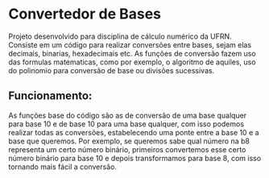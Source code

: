 # Convertedor de Bases
Projeto desenvolvido para disciplina de cálculo numérico da UFRN. Consiste em um código para realizar conversões entre bases, sejam elas decimais, binarias, hexadecimais  etc. 
As funções de conversão fazem uso das formulas matematicas, como por exemplo, o algoritmo de aquiles, uso do polinomio para conversão de base ou divisões sucessivas.

## Funcionamento: 
As funções base do código são as de conversão de uma base qualquer para base 10 e de base 10 para uma base qualquer, com isso podemos realizar todas as conversões, estabelecendo uma ponte entre a base 10 e a base que queremos. Por exemplo, se queremos sabe qual número na b8 representa um certo número binário, primeiros convertemos esse certo número binário para base 10 e depois transformamos para base 8, com isso tornando mais fácil a conversão.


